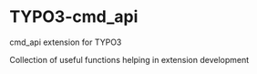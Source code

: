 TYPO3-cmd_api
=============

cmd_api extension for TYPO3

Collection of useful functions helping in extension development
